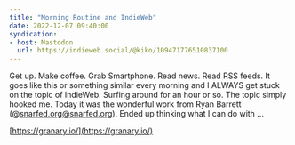 ```yaml
---
title: "Morning Routine and IndieWeb"
date: 2022-12-07 09:40:00
syndication: 
- host: Mastodon
  url: https://indieweb.social/@kiko/109471776510837100 
---
```


Get up. Make coffee. Grab Smartphone. Read news. Read RSS feeds. It goes like this or something similar every morning and I ALWAYS get stuck on the topic of IndieWeb. Surfing around for an hour or so. The topic simply hooked me. Today it was the wonderful work from Ryan Barrett (@snarfed.org@snarfed.org). Ended up thinking what I can do with ...

[https://granary.io/](https://granary.io/)
